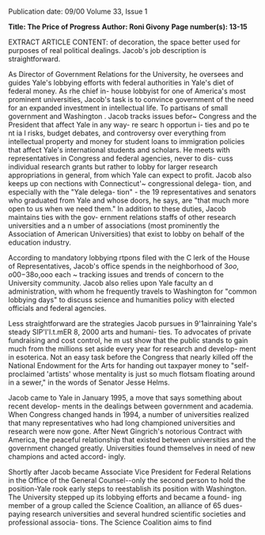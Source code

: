 Publication date: 09/00
Volume 33, Issue 1

**Title: The Price of Progress**
**Author: Roni Givony**
**Page number(s): 13-15**

EXTRACT ARTICLE CONTENT:
of decoration, the space better used for 
purposes of real political dealings. 
Jacob's job description is straightforward. 

As Director of Government 
Relations for the University, he oversees 
and guides Yale's lobbying efforts 
with federal authorities in 
Yale's 
diet of federal money. 
As rhe chief in-
house lobbyist for one of America's most 
prominent universities, Jacob's task is to 
convince government of the need for an 
expanded investment in intellectual life. 
To partisans of small government and 
Washington . 
Jacob 
tracks issues befor~ 
Congress and the 
President that 
affect Yale in 
any 
way-
re searc h 
opportun i-
ties 
and 
po te nt ia l 
risks, budget 
debates, and 
controversy 
over everything 
from intellectual 
property and money 
for student loans to 
immigration 
policies that 
affect Yale's international students and 
scholars. He meets with representatives in 
Congress and federal agencies, never to dis-
cuss individual research grants but rather to 
lobby for larger research appropriations in 
general, from which Yale can expect to 
profit. Jacob also keeps up con nections 
with Connecticut'~ congressional delega-
tion, and especially with the "Yale delega-
tion" -
the 19 representatives and senators 
who graduated from Yale and whose doors, 
he says, are "that much more open to us 
when we need them." In addition to these 
duties, Jacob maintains ties with the gov-
ernment relations staffs of other research 
universities and a n umber of associations 
(most prominently the Association of 
American Universities) that exist to lobby 
on behalf of the education industry. 

According to mandatory lobbying 
rtpons filed with the C lerk of the House of 
Representatives, Jacob's office spends in the 
neighborhood of $3oo,o00-$38o,ooo each 
~ 
tracking issues and trends of concern 
to the University community. Jacob also 
relies upon Yale faculty an d administration, 
with whom he frequently travels to 
Washington for "common lobbying days" 
to discuss science and humanities policy 
with elected officials and federal agencies. 

Less straightforward are the strategies 
Jacob pursues in 9'1ainraining Yale's steady 
SIP'I'I.t.mER 8, 2000 
arts and humani-
ties. To advocates 
of 
private 
fundraising and 
cost control, he 
m ust show that 
the public stands 
to gain much from 
the 
millions 
set 
aside every year for 
research and develop-
ment in esoterica. Not an 
easy task before the Congress 
that nearly killed off the National 
Endowment for the Arts for handing out 
taxpayer money to "self-proclaimed 'artists' 
whose mentality is just so much flotsam 
floating around in a sewer," in the words of 
Senator Jesse Helms. 

Jacob came to Yale in January 1995, a move 
that says something about recent develop-
ments in the dealings between government 
and academia. When Congress changed 
hands in 1994, a number of universities 
realized that many representatives who had 
long championed universities and research 
were now gone. 
After Newt Gingrich's 
notorious Contract with America, the 
peaceful relationship that existed between 
universities and the government changed 
greatly. 
Universities found themselves in 
need of new champions and acted accord-
ingly. 

Shortly after Jacob became Associate 
Vice President for Federal Relations in the 
Office of the General Counsel--only the 
second person to hold the position-Yale 
rook early steps to reestablish its position 
with Washington. The University stepped 
up its lobbying efforts and became a found-
ing member of a group called the Science 
Coalition, an alliance of 65 dues-paying 
research universities and several hundred 
scientific societies and professional associa-
tions. The Science Coalition aims to find